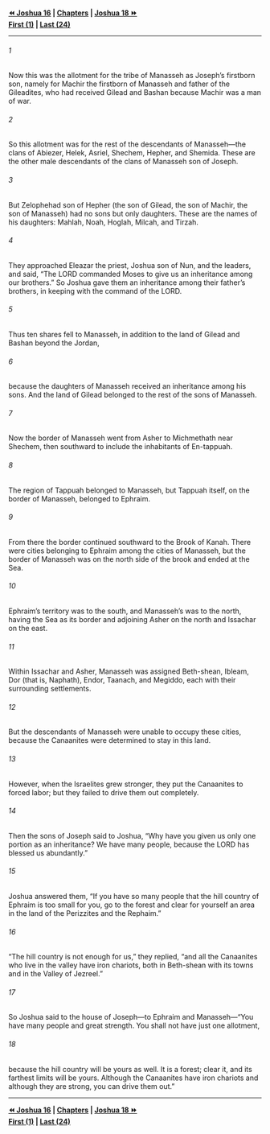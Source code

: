   
**[⏪ Joshua 16](./Joshua%2016.md) | [Chapters](./_index.md) | [Joshua 18 ⏩](./Joshua%2018.md)**  
**[First (1)](./Joshua%201.md) | [Last (24)](./Joshua%2024.md)**  
  
---  
  
###### 1  
Now this was the allotment for the tribe of Manasseh as Joseph’s firstborn son, namely for Machir the firstborn of Manasseh and father of the Gileadites, who had received Gilead and Bashan because Machir was a man of war.  
  
###### 2  
So this allotment was for the rest of the descendants of Manasseh—the clans of Abiezer, Helek, Asriel, Shechem, Hepher, and Shemida. These are the other male descendants of the clans of Manasseh son of Joseph.  
  
###### 3  
But Zelophehad son of Hepher (the son of Gilead, the son of Machir, the son of Manasseh) had no sons but only daughters. These are the names of his daughters: Mahlah, Noah, Hoglah, Milcah, and Tirzah.  
  
###### 4  
They approached Eleazar the priest, Joshua son of Nun, and the leaders, and said, “The LORD commanded Moses to give us an inheritance among our brothers.” So Joshua gave them an inheritance among their father’s brothers, in keeping with the command of the LORD.  
  
###### 5  
Thus ten shares fell to Manasseh, in addition to the land of Gilead and Bashan beyond the Jordan,  
  
###### 6  
because the daughters of Manasseh received an inheritance among his sons. And the land of Gilead belonged to the rest of the sons of Manasseh.  
  
###### 7  
Now the border of Manasseh went from Asher to Michmethath near Shechem, then southward to include the inhabitants of En-tappuah.  
  
###### 8  
The region of Tappuah belonged to Manasseh, but Tappuah itself, on the border of Manasseh, belonged to Ephraim.  
  
###### 9  
From there the border continued southward to the Brook of Kanah. There were cities belonging to Ephraim among the cities of Manasseh, but the border of Manasseh was on the north side of the brook and ended at the Sea.  
  
###### 10  
Ephraim’s territory was to the south, and Manasseh’s was to the north, having the Sea as its border and adjoining Asher on the north and Issachar on the east.  
  
###### 11  
Within Issachar and Asher, Manasseh was assigned Beth-shean, Ibleam, Dor (that is, Naphath), Endor, Taanach, and Megiddo, each with their surrounding settlements.  
  
###### 12  
But the descendants of Manasseh were unable to occupy these cities, because the Canaanites were determined to stay in this land.  
  
###### 13  
However, when the Israelites grew stronger, they put the Canaanites to forced labor; but they failed to drive them out completely.  
  
###### 14  
Then the sons of Joseph said to Joshua, “Why have you given us only one portion as an inheritance? We have many people, because the LORD has blessed us abundantly.”  
  
###### 15  
Joshua answered them, “If you have so many people that the hill country of Ephraim is too small for you, go to the forest and clear for yourself an area in the land of the Perizzites and the Rephaim.”  
  
###### 16  
“The hill country is not enough for us,” they replied, “and all the Canaanites who live in the valley have iron chariots, both in Beth-shean with its towns and in the Valley of Jezreel.”  
  
###### 17  
So Joshua said to the house of Joseph—to Ephraim and Manasseh—“You have many people and great strength. You shall not have just one allotment,  
  
###### 18  
because the hill country will be yours as well. It is a forest; clear it, and its farthest limits will be yours. Although the Canaanites have iron chariots and although they are strong, you can drive them out.”  
  
  
---  
  
**[⏪ Joshua 16](./Joshua%2016.md) | [Chapters](./_index.md) | [Joshua 18 ⏩](./Joshua%2018.md)**  
**[First (1)](./Joshua%201.md) | [Last (24)](./Joshua%2024.md)**  
  
